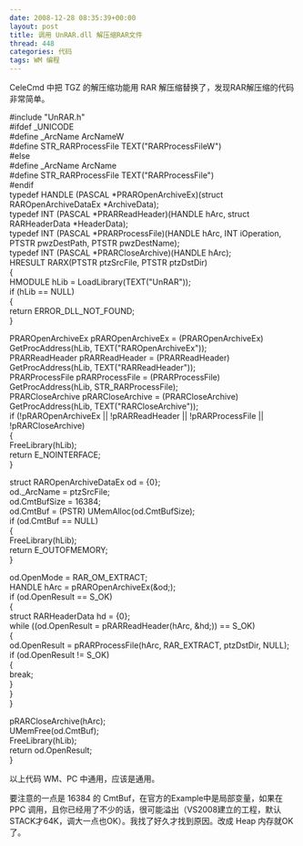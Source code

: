 ```yaml
---
date: 2008-12-28 08:35:39+00:00
layout: post
title: 调用 UnRAR.dll 解压缩RAR文件
thread: 448
categories: 代码
tags: WM 编程
---
```


CeleCmd 中把 TGZ 的解压缩功能用 RAR 解压缩替换了，发现RAR解压缩的代码非常简单。<!-- more -->  
  
  
#include "UnRAR.h"  
#ifdef _UNICODE  
#define _ArcName ArcNameW  
#define STR_RARProcessFile TEXT("RARProcessFileW")  
#else  
#define _ArcName ArcName  
#define STR_RARProcessFile TEXT("RARProcessFile")  
#endif  
typedef HANDLE (PASCAL *PRAROpenArchiveEx)(struct RAROpenArchiveDataEx *ArchiveData);  
typedef INT (PASCAL *PRARReadHeader)(HANDLE hArc, struct RARHeaderData *HeaderData);  
typedef INT (PASCAL *PRARProcessFile)(HANDLE hArc, INT iOperation, PTSTR pwzDestPath, PTSTR pwzDestName);  
typedef INT (PASCAL *PRARCloseArchive)(HANDLE hArc);  
HRESULT RARX(PTSTR ptzSrcFile, PTSTR ptzDstDir)  
{  
   HMODULE hLib = LoadLibrary(TEXT("UnRAR"));  
   if (hLib == NULL)  
   {  
       return ERROR_DLL_NOT_FOUND;  
   }  
  
   PRAROpenArchiveEx pRAROpenArchiveEx = (PRAROpenArchiveEx) GetProcAddress(hLib, TEXT("RAROpenArchiveEx"));  
   PRARReadHeader pRARReadHeader = (PRARReadHeader) GetProcAddress(hLib, TEXT("RARReadHeader"));  
   PRARProcessFile pRARProcessFile = (PRARProcessFile) GetProcAddress(hLib, STR_RARProcessFile);  
   PRARCloseArchive pRARCloseArchive = (PRARCloseArchive) GetProcAddress(hLib, TEXT("RARCloseArchive"));  
   if (!pRAROpenArchiveEx || !pRARReadHeader || !pRARProcessFile || !pRARCloseArchive)  
   {  
       FreeLibrary(hLib);  
       return E_NOINTERFACE;  
   }  
  
   struct RAROpenArchiveDataEx od = {0};  
   od._ArcName = ptzSrcFile;  
   od.CmtBufSize = 16384;  
   od.CmtBuf = (PSTR) UMemAlloc(od.CmtBufSize);  
   if (od.CmtBuf == NULL)  
   {  
     FreeLibrary(hLib);  
     return E_OUTOFMEMORY;  
   }  
     
   od.OpenMode = RAR_OM_EXTRACT;  
   HANDLE hArc = pRAROpenArchiveEx(&od;);  
   if (od.OpenResult == S_OK)  
   {  
       struct RARHeaderData hd = {0};  
       while ((od.OpenResult = pRARReadHeader(hArc, &hd;)) == S_OK)  
       {  
           od.OpenResult = pRARProcessFile(hArc, RAR_EXTRACT, ptzDstDir, NULL);  
           if (od.OpenResult != S_OK)  
           {  
               break;  
           }  
       }  
   }  
  
   pRARCloseArchive(hArc);  
   UMemFree(od.CmtBuf);  
   FreeLibrary(hLib);  
   return od.OpenResult;  
}  
  
  
以上代码 WM、PC 中通用，应该是通用。  
  
要注意的一点是 16384 的 CmtBuf，在官方的Example中是局部变量，如果在 PPC 调用，且你已经用了不少的话，很可能溢出（VS2008建立的工程，默认STACK才64K，调大一点也OK）。我找了好久才找到原因。改成 Heap 内存就OK了。
